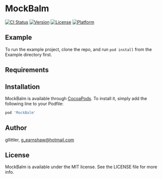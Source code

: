 # MockBalm

[![CI Status](https://img.shields.io/travis/gllittler/MockBalm.svg?style=flat)](https://travis-ci.org/gllittler/MockBalm)
[![Version](https://img.shields.io/cocoapods/v/MockBalm.svg?style=flat)](https://cocoapods.org/pods/MockBalm)
[![License](https://img.shields.io/cocoapods/l/MockBalm.svg?style=flat)](https://cocoapods.org/pods/MockBalm)
[![Platform](https://img.shields.io/cocoapods/p/MockBalm.svg?style=flat)](https://cocoapods.org/pods/MockBalm)

## Example

To run the example project, clone the repo, and run `pod install` from the Example directory first.

## Requirements

## Installation

MockBalm is available through [CocoaPods](https://cocoapods.org). To install
it, simply add the following line to your Podfile:

```ruby
pod 'MockBalm'
```

## Author

gllittler, g_earnshaw@hotmail.com

## License

MockBalm is available under the MIT license. See the LICENSE file for more info.
